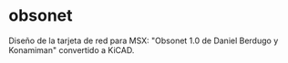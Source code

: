 # obsonet
Diseño de la tarjeta de red para MSX: "Obsonet 1.0 de Daniel Berdugo y Konamiman" convertido a KiCAD.
